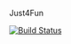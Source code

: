 Just4Fun

[![Build Status](https://travis-ci.org/CagataySurkultay/myfirstapp.svg?branch=master)](https://travis-ci.org/CagataySurkultay/myfirstapp)
